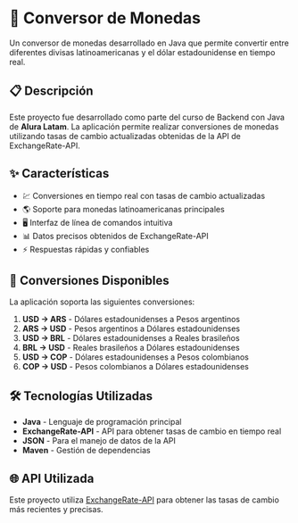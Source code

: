 # 💱 Conversor de Monedas

Un conversor de monedas desarrollado en Java que permite convertir entre diferentes divisas latinoamericanas y el dólar estadounidense en tiempo real.

## 📋 Descripción

Este proyecto fue desarrollado como parte del curso de Backend con Java de **Alura Latam**. La aplicación permite realizar conversiones de monedas utilizando tasas de cambio actualizadas obtenidas de la API de ExchangeRate-API.

## ✨ Características

- 💹 Conversiones en tiempo real con tasas de cambio actualizadas
- 🌎 Soporte para monedas latinoamericanas principales
- 🖥️ Interfaz de línea de comandos intuitiva
- 📊 Datos precisos obtenidos de ExchangeRate-API
- ⚡ Respuestas rápidas y confiables

## 🚀 Conversiones Disponibles

La aplicación soporta las siguientes conversiones:

1. **USD → ARS** - Dólares estadounidenses a Pesos argentinos
2. **ARS → USD** - Pesos argentinos a Dólares estadounidenses
3. **USD → BRL** - Dólares estadounidenses a Reales brasileños
4. **BRL → USD** - Reales brasileños a Dólares estadounidenses
5. **USD → COP** - Dólares estadounidenses a Pesos colombianos
6. **COP → USD** - Pesos colombianos a Dólares estadounidenses

## 🛠️ Tecnologías Utilizadas

- **Java** - Lenguaje de programación principal
- **ExchangeRate-API** - API para obtener tasas de cambio en tiempo real
- **JSON** - Para el manejo de datos de la API
- **Maven** - Gestión de dependencias

## 🌐 API Utilizada

Este proyecto utiliza [ExchangeRate-API](https://www.exchangerate-api.com/) para obtener las tasas de cambio más recientes y precisas.
